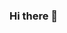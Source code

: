 ### Hi there 👋

<!--
**NguyenQuocDung31072001/NguyenQuocDung31072001** is a ✨ _special_ ✨ repository because its `README.md` (this file) appears on your GitHub profile.

#{
  "name": "Nguyễn Quốc Dũng",
  "skills": {
    "lang": ["Javascript","kotlin","java"],
    "frontend": {
      "main": ["ReactJS"],
      "css": ["Tailwindcss", "Ant Design", "MaterialUI", "Styled Component", "Bootstrap"],
      "stateManagementAndDataFetching": ["ReactQuery","Redux", "Redux Toolkit", "Axios"],
      "formLib": ["Formik", "React Hook Form"]
    },
    "backend": {
      "main": ["ExpressJS"],
      "database": ["MongoDB"]
    },
    "mobile": ["React Native", "Kotlin"]
  }
}
